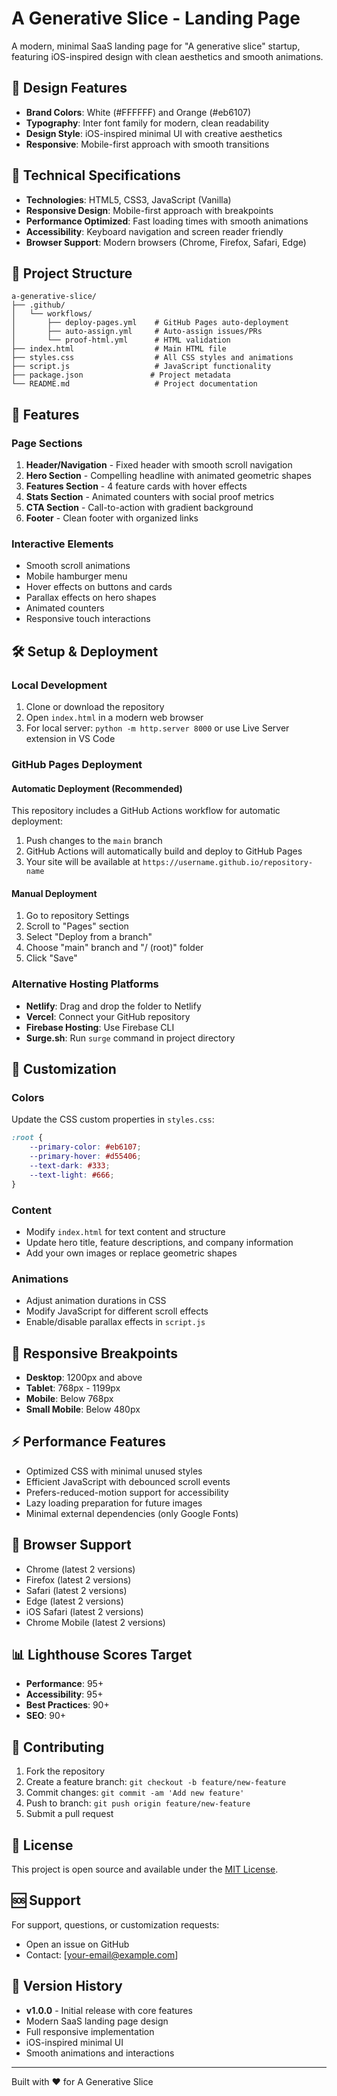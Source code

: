 # A Generative Slice - Landing Page

A modern, minimal SaaS landing page for "A generative slice" startup, featuring iOS-inspired design with clean aesthetics and smooth animations.

## 🎨 Design Features

- **Brand Colors**: White (#FFFFFF) and Orange (#eb6107)
- **Typography**: Inter font family for modern, clean readability
- **Design Style**: iOS-inspired minimal UI with creative aesthetics
- **Responsive**: Mobile-first approach with smooth transitions

## 🚀 Technical Specifications

- **Technologies**: HTML5, CSS3, JavaScript (Vanilla)
- **Responsive Design**: Mobile-first approach with breakpoints
- **Performance Optimized**: Fast loading times with smooth animations
- **Accessibility**: Keyboard navigation and screen reader friendly
- **Browser Support**: Modern browsers (Chrome, Firefox, Safari, Edge)

## 📁 Project Structure

```
a-generative-slice/
├── .github/
│   └── workflows/
│       ├── deploy-pages.yml    # GitHub Pages auto-deployment
│       ├── auto-assign.yml     # Auto-assign issues/PRs
│       └── proof-html.yml      # HTML validation
├── index.html                  # Main HTML file
├── styles.css                  # All CSS styles and animations
├── script.js                   # JavaScript functionality
├── package.json               # Project metadata
└── README.md                   # Project documentation
```

## 🌟 Features

### Page Sections
1. **Header/Navigation** - Fixed header with smooth scroll navigation
2. **Hero Section** - Compelling headline with animated geometric shapes
3. **Features Section** - 4 feature cards with hover effects
4. **Stats Section** - Animated counters with social proof metrics
5. **CTA Section** - Call-to-action with gradient background
6. **Footer** - Clean footer with organized links

### Interactive Elements
- Smooth scroll animations
- Mobile hamburger menu
- Hover effects on buttons and cards
- Parallax effects on hero shapes
- Animated counters
- Responsive touch interactions

## 🛠 Setup & Deployment

### Local Development
1. Clone or download the repository
2. Open `index.html` in a modern web browser
3. For local server: `python -m http.server 8000` or use Live Server extension in VS Code

### GitHub Pages Deployment

#### Automatic Deployment (Recommended)
This repository includes a GitHub Actions workflow for automatic deployment:
1. Push changes to the `main` branch
2. GitHub Actions will automatically build and deploy to GitHub Pages
3. Your site will be available at `https://username.github.io/repository-name`

#### Manual Deployment
1. Go to repository Settings
2. Scroll to "Pages" section
3. Select "Deploy from a branch"
4. Choose "main" branch and "/ (root)" folder
5. Click "Save"

### Alternative Hosting Platforms
- **Netlify**: Drag and drop the folder to Netlify
- **Vercel**: Connect your GitHub repository
- **Firebase Hosting**: Use Firebase CLI
- **Surge.sh**: Run `surge` command in project directory

## 🎯 Customization

### Colors
Update the CSS custom properties in `styles.css`:
```css
:root {
    --primary-color: #eb6107;
    --primary-hover: #d55406;
    --text-dark: #333;
    --text-light: #666;
}
```

### Content
- Modify `index.html` for text content and structure
- Update hero title, feature descriptions, and company information
- Add your own images or replace geometric shapes

### Animations
- Adjust animation durations in CSS
- Modify JavaScript for different scroll effects
- Enable/disable parallax effects in `script.js`

## 📱 Responsive Breakpoints

- **Desktop**: 1200px and above
- **Tablet**: 768px - 1199px
- **Mobile**: Below 768px
- **Small Mobile**: Below 480px

## ⚡ Performance Features

- Optimized CSS with minimal unused styles
- Efficient JavaScript with debounced scroll events
- Prefers-reduced-motion support for accessibility
- Lazy loading preparation for future images
- Minimal external dependencies (only Google Fonts)

## 🔧 Browser Support

- Chrome (latest 2 versions)
- Firefox (latest 2 versions)
- Safari (latest 2 versions)
- Edge (latest 2 versions)
- iOS Safari (latest 2 versions)
- Chrome Mobile (latest 2 versions)

## 📊 Lighthouse Scores Target

- **Performance**: 95+
- **Accessibility**: 95+
- **Best Practices**: 90+
- **SEO**: 90+

## 🤝 Contributing

1. Fork the repository
2. Create a feature branch: `git checkout -b feature/new-feature`
3. Commit changes: `git commit -am 'Add new feature'`
4. Push to branch: `git push origin feature/new-feature`
5. Submit a pull request

## 📄 License

This project is open source and available under the [MIT License](LICENSE).

## 🆘 Support

For support, questions, or customization requests:
- Open an issue on GitHub
- Contact: [your-email@example.com]

## 🔄 Version History

- **v1.0.0** - Initial release with core features
- Modern SaaS landing page design
- Full responsive implementation
- iOS-inspired minimal UI
- Smooth animations and interactions

---

Built with ❤️ for A Generative Slice
